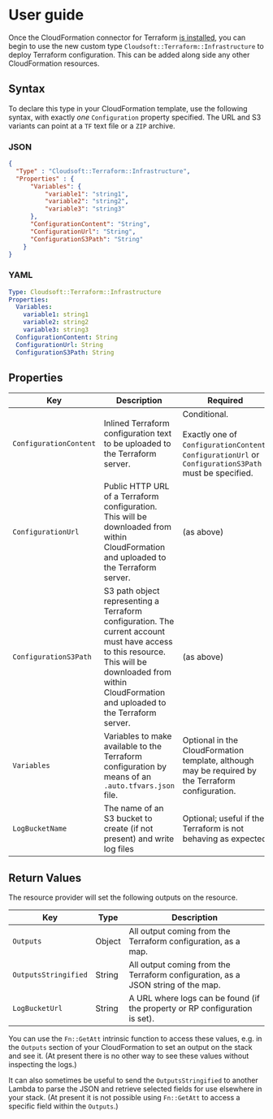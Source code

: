 # User guide

Once the CloudFormation connector for Terraform [is installed](installation-guide.md), you can begin to use the new custom type
`Cloudsoft::Terraform::Infrastructure` to deploy Terraform configuration. This can be added along side any other CloudFormation 
resources.

## Syntax

To declare this type in your CloudFormation template, use the following syntax,
with exactly _one_ `Configuration` property specified.
The URL and S3 variants can point at a `TF` text file or a `ZIP` archive.

### JSON
```json
{
  "Type" : "Cloudsoft::Terraform::Infrastructure",
  "Properties" : {
      "Variables": {
          "variable1": "string1",
          "variable2": "string2",
          "variable3": "string3"
      },
      "ConfigurationContent": "String",
      "ConfigurationUrl": "String",
      "ConfigurationS3Path": "String"
    }
}
```

### YAML
```yaml
Type: Cloudsoft::Terraform::Infrastructure
Properties:
  Variables:
    variable1: string1
    variable2: string2
    variable3: string3
  ConfigurationContent: String
  ConfigurationUrl: String
  ConfigurationS3Path: String
```

## Properties

| Key | Description | Required |
|-----|-------------|----------|
| `ConfigurationContent` | Inlined Terraform configuration text to be uploaded to the Terraform server. | Conditional.<br/><br/>Exactly one of `ConfigurationContent`, `ConfigurationUrl` or `ConfigurationS3Path` must be specified. |
| `ConfigurationUrl` | Public HTTP URL of a Terraform configuration. This will be downloaded from within CloudFormation and uploaded to the Terraform server. | (as above) |
| `ConfigurationS3Path` | S3 path object representing a Terraform configuration. The current account must have access to this resource. This will be downloaded from within CloudFormation and uploaded to the Terraform server. | (as above) |
| `Variables` | Variables to make available to the Terraform configuration by means of an `.auto.tfvars.json` file. | Optional in the CloudFormation template, although may be required by the Terraform configuration. |
| `LogBucketName` | The name of an S3 bucket to create (if not present) and write log files | Optional; useful if the Terraform is not behaving as expected |

## Return Values

The resource provider will set the following outputs on the resource.

| Key | Type | Description |
|-----|------|-------------|
| `Outputs` | Object | All output coming from the Terraform configuration, as a map. |
| `OutputsStringified` | String | All output coming from the Terraform configuration, as a JSON string of the map. |
| `LogBucketUrl` | String | A URL where logs can be found (if the property or RP configuration is set). |

You can use the `Fn::GetAtt` intrinsic function to access these values,
e.g. in the `Outputs` section of your CloudFormation to set an output on the stack and see it. 
(At present there is no other way to see these values without inspecting the logs.)

It can also sometimes be useful to send the `OutputsStringified` to another Lambda to parse the JSON
and retrieve selected fields for use elsewhere in your stack.
(At present it is not possible using `Fn::GetAtt` to access a specific field within the `Outputs`.)

